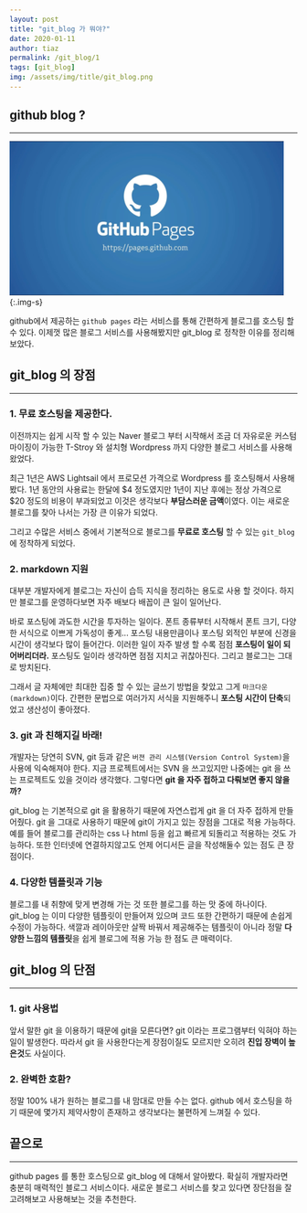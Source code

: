 ```yaml
---
layout: post
title: "git_blog 가 뭐야?"
date: 2020-01-11
author: tiaz
permalink: /git_blog/1
tags: [git_blog]
img: /assets/img/title/git_blog.png
---
```

## github blog ?
---
!["github blog"](/assets/img/content/git_blog/git_blog.png){:.img-s}

github에서 제공하는 `github pages` 라는 서비스를 통해 간편하게 블로그를 호스팅 할 수 있다.
이제껏 많은 블로그 서비스를 사용해봤지만 git_blog 로 정착한 이유를 정리해보았다.

## git_blog 의 장점
---
### 1. 무료 호스팅을 제공한다.
이전까지는 쉽게 시작 할 수 있는 Naver 블로그 부터 시작해서 조금 더 자유로운 커스텀마이징이 
가능한 T-Stroy 와 설치형 Wordpress 까지 다양한 블로그 서비스를 사용해왔었다.

최근 1년은 AWS Lightsail 에서 프로모션 가격으로 Wordpress 를 호스팅해서 사용해봤다. 1년 동안의 사용료는 
한달에 $4 정도였지만 1년이 지난 후에는 정상 가격으로 $20 정도의 비용이 부과되었고 이것은 생각보다 
**부담스러운 금액**이였다. 이는 새로운 블로그를 찾아 나서는 가장 큰 이유가 되었다. 

그리고 수많은 서비스 중에서 기본적으로 블로그를 **무료로 호스팅** 할 수 있는  `git_blog` 에 정착하게 되었다.
    
### 2. markdown 지원
대부분 개발자에게 블로그는 자신이 습득 지식을 정리하는 용도로 사용 할 것이다.
하지만 블로그를 운영하다보면 자주 배보다 배꼽이 큰 일이 일어난다.

바로 포스팅에 과도한 시간을 투자하는 일이다. 폰트 종류부터 시작해서 폰트 크기, 다양한 서식으로 이쁘게 가독성이 좋게...
포스팅 내용만큼이나 포스팅 외적인 부분에 신경을 시간이 생각보다 많이 들어간다. 이러한 일이 자주 발생 할 수록 점점
**포스팅이 일이 되어버리더라.** 포스팅도 일이라 생각하면 점점 지치고 귀찮아진다. 그리고 블로그는 그대로 방치된다.

그래서 글 자체에만 최대한 집중 할 수 있는 글쓰기 방법을 찾았고 그게 `마크다운(markdown)`이다.
간편한 문법으로 여러가지 서식을 지원해주니 **포스팅 시간이 단축**되었고 생산성이 좋아졌다.

### 3. git 과 친해지길 바래!
개발자는 당연히 SVN, git 등과 같은 `버젼 관리 시스템(Version Control System)`을 사용에 익숙해져야 한다.
지금 프로젝트에서는 SVN 을 쓰고있지만 나중에는 git 을 쓰는 프로젝트도 있을 것이라 생각했다.
그렇다면 **git 을 자주 접하고 다뤄보면 좋지 않을까?**

git_blog 는 기본적으로 git 을 활용하기 때문에 자연스럽게 git 을 더 자주 접하게 만들어줬다.
git 을 그대로 사용하기 때문에 git이 가지고 있는 장점을 그대로 적용 가능하다. 예를 들어
블로그를 관리하는 css 나 html 등을 쉽고 빠르게 되돌리고 적용하는 것도 가능하다. 
또한 인터넷에 연결하지않고도 언제 어디서든 글을 작성해둘수 있는 점도 큰 장점이다. 

### 4. 다양한 템플릿과 기능
블로그를 내 취향에 맞게 변경해 가는 것 또한 블로그를 하는 맛 중에 하나이다. 
git_blog 는 이미 다양한 템플릿이 만들어져 있으며 코드 또한 간편하기 때문에
손쉽게 수정이 가능하다. 색깔과 레이아웃만 살짝 바꿔서 제공해주는 템플릿이 아니라 
정말 **다양한 느낌의 템플릿**을 쉽게 블로그에 적용 가능 한 점도 큰 매력이다.

## git_blog 의 단점
---
### 1. git 사용법
앞서 말한 git 을 이용하기 때문에 git을 모른다면? git 이라는 프로그램부터 익혀야 하는
일이 발생한다. 따라서 git 을 사용한다는게 장점이질도 모르지만 오히려 **진입 장벽이 높은것**도 사실이다.

### 2. 완벽한 호환?
정말 100% 내가 원하는 블로그를 내 맘대로 만들 수는 없다. github 에서 호스팅을 하기 때문에 몇가지 제약사항이
존재하고 생각보다는 불편하게 느껴질 수 있다.

## 끝으로
---
github pages 를 통한 호스팅으로  git_blog 에 대해서 알아봤다. 확실히 개발자라면 충분히 매력적인 블로그 서비스이다.
새로운 블로그 서비스를 찾고 있다면 장단점을 잘 고려해보고 사용해보는 것을 추천한다.